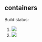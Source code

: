 ## containers

Build status:

1. [![](https://github.com/WasabiWabiSabi/container_dev/workflows/tests-fibonacci/badge.svg)](https://github.com/WasabiWabiSabi/container_dev/actions?query=workflow%3Atests-fibonacci)
1. [![](https://github.com/WasabiWabiSabi/container_dev/workflows/tests-range/badge.svg)](https://github.com/WasabiWabiSabi/container_dev/actions?query=workflow%3Atests-range)
